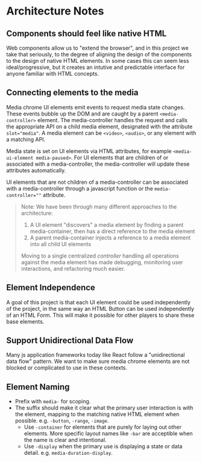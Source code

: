 # Architecture Notes

## Components should feel like native HTML

Web components allow us to "extend the browser", and in this project we take that seriously, to the degree of aligning the design of the components to the design of native HTML elements. In some cases this can seem less ideal/progressive, but it creates an intutive and predictable interface for anyone familiar with HTML concepts.

## Connecting elements to the media

Media chrome UI elements emit events to request media state changes. These events bubble up the DOM and are caught by a parent `<media-controller>` element. The media-controller handles the request and calls the appropriate API on a child media element, designated with the attribute `slot="media"`. A media element can be `<video>`, `<audio>`, or any element with a matching API.

Media state is set on UI elements via HTML attributes, for example `<media-ui-element media-paused>`. For UI elements that are children of or associated with a media-controller, the media-controller will update these attributes automatically.  

UI elements that are not children of a media-controller can be associated with a media-controller through a javascript function or the `media-controller=""` attribute.

> Note: We have been through many different approaches to the architecture:
> 1. A UI element "discovers" a media element by finding a parent media-container, then has a direct reference to the media element
> 2. A parent media-container injects a reference to a media element into all child UI elements
> 
> Moving to a single centralized _controller_ handling all operations against the media element has made debugging, monitoring user interactions, and refactoring much easier.

## Element Independence

A goal of this project is that each UI element could be used independently of the project, in the same way an HTML Button can be used independently of an HTML Form. This will make it possible for other players to share these base elements.

## Support Unidirectional Data Flow

Many js application frameworks today like React follow a "unidirectional data flow" pattern. We want to make sure media chrome elements are not blocked or complicated to use in these contexts.

## Element Naming
* Prefix with `media-` for scoping.
* The suffix should make it clear what the primary user interaction is with the element, mapping to the matching native HTML element when possible. e.g. `-button`, `-range`, `-image`.
  * Use `-container` for elements that are purely for laying out other elements. More specific layout names like `-bar` are acceptible when the name is clear and intentional.
  * Use `-display` when the primary use is displaying a state or data detail. e.g. `media-duration-display`.
